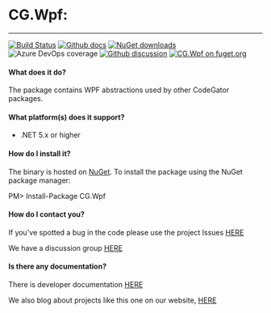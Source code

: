 # CG.Wpf: 
---
[![Build Status](https://dev.azure.com/codegator/CG.Wpf/_apis/build/status/CodeGator.CG.Wpf?branchName=main)](https://dev.azure.com/codegator/CG.Wpf/_build/latest?definitionId=42&branchName=main)
[![Github docs](https://img.shields.io/static/v1?label=Documentation&message=online&color=blue)](https://codegator.github.io/CG.Wpf/)
[![NuGet downloads](https://img.shields.io/nuget/dt/CG.Wpf.svg?style=flat)](https://nuget.org/packages/CG.Wpf)
![Azure DevOps coverage](https://img.shields.io/azure-devops/coverage/codegator/CG.Wpf/42)
[![Github discussion](https://img.shields.io/badge/Discussion-online-blue)](https://github.com/CodeGator/CG.Wpf/discussions)
[![CG.Wpf on fuget.org](https://www.fuget.org/packages/CG.Wpf/badge.svg)](https://www.fuget.org/packages/CG.Wpf)

#### What does it do?
The package contains WPF abstractions used by other CodeGator packages.

#### What platform(s) does it support?
* .NET 5.x or higher

#### How do I install it?
The binary is hosted on [NuGet](https://www.nuget.org/packages/CG.Wpf/). To install the package using the NuGet package manager:

PM> Install-Package CG.Wpf

#### How do I contact you?
If you've spotted a bug in the code please use the project Issues [HERE](https://github.com/CodeGator/CG.Wpf/issues)

We have a discussion group [HERE](https://github.com/CodeGator/CG.Wpf/discussions)

#### Is there any documentation?
There is developer documentation [HERE](https://codegator.github.io/CG.Wpf/)

We also blog about projects like this one on our website, [HERE](http://www.codegator.com)